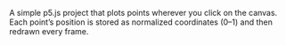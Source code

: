 A simple p5.js project that plots points wherever you click on the canvas.  
Each point’s position is stored as normalized coordinates (0–1) and then redrawn every frame.